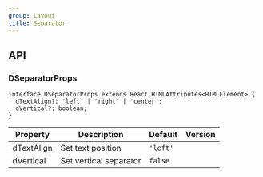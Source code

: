 ```yaml
---
group: Layout
title: Separator
---
```


## API

### DSeparatorProps

```tsx
interface DSeparatorProps extends React.HTMLAttributes<HTMLElement> {
  dTextAlign?: 'left' | 'right' | 'center';
  dVertical?: boolean;
}
```

<!-- prettier-ignore-start -->
| Property | Description | Default | Version | 
| --- | --- | --- | --- | 
| dTextAlign | Set text position | `'left'` |  |
| dVertical | Set vertical separator | `false` |  |
<!-- prettier-ignore-end -->
